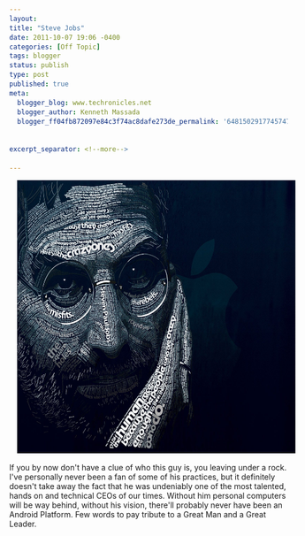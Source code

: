 ```yaml
---
layout:
title: "Steve Jobs"
date: 2011-10-07 19:06 -0400
categories: [Off Topic]
tags: blogger
status: publish
type: post
published: true
meta:
  blogger_blog: www.techronicles.net
  blogger_author: Kenneth Massada
  blogger_ff04fb872097e84c3f74ac8dafe273de_permalink: '6481502917745747172'


excerpt_separator: <!--more-->

---
```

<div class="separator" style="clear:both;text-align:center;"><a href="#" style="margin-left:1em;margin-right:1em;"><img border="0" height="494" src="/assets/images/wp/8a661-290453_10150318526944607_526699606_8140028_980394770_o.jpg?w=300" width="640" /></a></div>
<p>If you by now don't have a clue of who this guy is, you leaving under a rock. I've personally never been a fan of some of his practices, but it definitely doesn't take away the fact that he was undeniably one of the most talented, hands on and technical CEOs of our times. Without him personal computers will be way behind, without his vision, there'll probably never have been an Android Platform. Few words to pay tribute to a Great Man and a Great Leader.</p>
